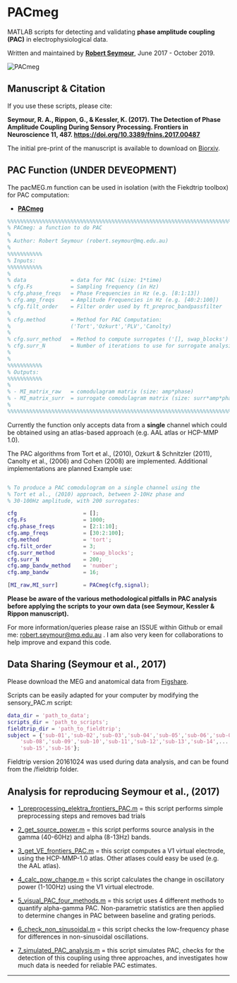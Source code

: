 # PACmeg

MATLAB scripts for detecting and validating **phase amplitude coupling (PAC)** in electrophysiological data.

Written and maintained by **[Robert Seymour](http://neurofractal.github.io)**, June 2017 - October 2019.

![PACmeg](https://github.com/neurofractal/PACmeg/blob/master/figures_and_results/PAC_figure4-1.jpg)

## Manuscript & Citation

If you use these scripts, please cite:

**Seymour, R. A., Rippon, G., & Kessler, K. (2017). The Detection of Phase Amplitude Coupling During Sensory Processing. Frontiers in Neuroscience 11, 487. https://doi.org/10.3389/fnins.2017.00487**

The initial pre-print of the manuscript is available to download on [Biorxiv](https://doi.org/10.1101/163006).

## PAC Function (UNDER DEVEOPMENT)

The pacMEG.m function can be used in isolation (with the Fiekdtrip toolbox) for PAC computation:

* **[PACmeg](https://github.com/neurofractal/PACmeg/blob/master/functions/PACmeg.m)**


```matlab
%%%%%%%%%%%%%%%%%%%%%%%%%%%%%%%%%%%%%%%%%%%%%%%%%%%%%%%%%%%%%%%%%%%%%%%%%%%%%%%%%%%
% PACmeg: a function to do PAC
%
% Author: Robert Seymour (robert.seymour@mq.edu.au)
%
%%%%%%%%%%%
% Inputs:
%%%%%%%%%%%
%
% data              = data for PAC (size: 1*time)
% cfg.Fs            = Sampling frequency (in Hz)
% cfg.phase_freqs   = Phase Frequencies in Hz (e.g. [8:1:13])
% cfg.amp_freqs     = Amplitude Frequencies in Hz (e.g. [40:2:100])
% cfg.filt_order    = Filter order used by ft_preproc_bandpassfilter
%
% cfg.method        = Method for PAC Computation:
%                   ('Tort','Ozkurt','PLV','Canolty)
% 
% cfg.surr_method   = Method to compute surrogates ('[], swap_blocks')
% cfg.surr_N        = Number of iterations to use for surrogate analysis
%
%
%%%%%%%%%%%
% Outputs:
%%%%%%%%%%%
%
% - MI_matrix_raw   = comodulagram matrix (size: amp*phase)
% - MI_matrix_surr  = surrogate comodulagram matrix (size: surr*amp*phase)
%
%%%%%%%%%%%%%%%%%%%%%%%%%%%%%%%%%%%%%%%%%%%%%%%%%%%%%%%%%%%%%%%%%%%%%%%%%%%%%%%%%%%
```

Currently the function only accepts data from a **single** channel which could be obtained using an atlas-based approach (e.g. AAL atlas or HCP-MMP 1.0).

The PAC algorithms from Tort et al., (2010), Ozkurt & Schnitzler (2011), Canolty et al., (2006) and Cohen (2008) are implemented. Additional implementations are planned
Example use:

```matlab

% To produce a PAC comodulogram on a single channel using the 
% Tort et al., (2010) approach, between 2-10Hz phase and 
% 30-100Hz amplitude, with 200 surrogates:

cfg                     = [];
cfg.Fs                  = 1000;
cfg.phase_freqs         = [2:1:10];
cfg.amp_freqs           = [30:2:100];
cfg.method              = 'tort';
cfg.filt_order          = 3;
cfg.surr_method         = 'swap_blocks';
cfg.surr_N              = 200;
cfg.amp_bandw_method    = 'number';
cfg.amp_bandw           = 16;

[MI_raw,MI_surr]        = PACmeg(cfg,signal);
```

**Please be aware of the various methodological pitfalls in PAC analysis before applying the scripts to your own data (see Seymour, Kessler & Rippon manuscript).**


For more information/queries please raise an ISSUE within Github or email me: robert.seymour@mq.edu.au . I am also very keen for collaborations to help improve and expand this code.

## Data Sharing (Seymour et al., 2017)

Please download the MEG and anatomical data from [Figshare](https://figshare.com/collections/The_Detection_of_Phase_Amplitude_Coupling_During_Sensory_Processing/3819106).

Scripts can be easily adapted for your computer by modifying the sensory_PAC.m script:

```matlab
data_dir = 'path_to_data';
scripts_dir = 'path_to_scripts';
fieldtrip_dir = 'path_to_fieldtrip';
subject = {'sub-01','sub-02','sub-03','sub-04','sub-05','sub-06','sub-07',...
    'sub-08','sub-09','sub-10','sub-11','sub-12','sub-13','sub-14',...
    'sub-15','sub-16'};
```

Fieldtrip version 20161024 was used during data analysis, and can be found from the /fieldtrip folder.

## Analysis for reproducing Seymour et al., (2017)

* [1_preprocessing_elektra_frontiers_PAC.m](https://github.com/neurofractal/PACmeg/blob/master/1_preprocessing_elektra_frontiers_PAC.m) = this script performs simple preprocessing steps and removes bad trials

* [2_get_source_power.m](https://github.com/neurofractal/PACmeg/blob/master/2_get_source_power.m) = this script performs source analysis in the gamma (40-60Hz) and alpha (8-13Hz) bands.

* [3_get_VE_frontiers_PAC.m](https://github.com/neurofractal/PACmeg/blob/master/3_get_VE_frontiers_PAC.m) = this script computes a V1 virtual electrode, using the HCP-MMP-1.0 atlas. Other atlases could easy be used (e.g. the AAL atlas).

* [4_calc_pow_change.m](https://github.com/neurofractal/PACmeg/blob/master/4_calc_pow_change.m) = this script calculates the change in oscillatory power (1-100Hz) using the V1 virtual electrode.

* [5_visual_PAC_four_methods.m](https://github.com/neurofractal/PACmeg/blob/master/5_visual_PAC_four_methods.m) = this script uses 4 different methods to quantify alpha-gamma PAC. Non-parametric statistics are then applied to determine changes in PAC between baseline and grating periods.

* [6_check_non_sinusoidal.m](https://github.com/neurofractal/PACmeg/blob/master/6_check_non_sinusoidal.m) = this script checks the low-frequency phase for differences in non-sinusoidal oscillations.

* [7_simulated_PAC_analysis.m](https://github.com/neurofractal/PACmeg/blob/master/7_simulated_PAC_analysis.m) = this script simulates PAC, checks for the detection of this coupling using three approaches, and investigates how much data is needed for reliable PAC estimates.

---

